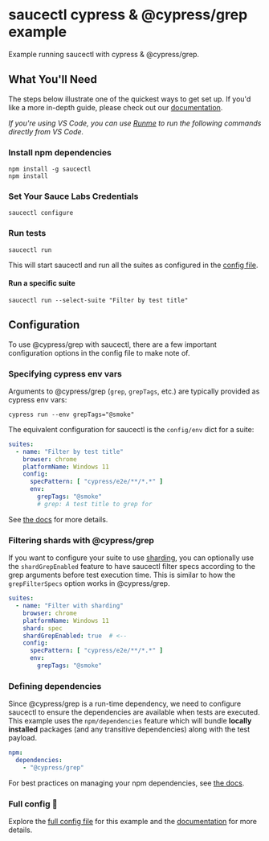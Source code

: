 # saucectl cypress & @cypress/grep example

Example running saucectl with cypress & @cypress/grep.

## What You'll Need

The steps below illustrate one of the quickest ways to get set up. If you'd like a more in-depth guide, please check out
our [documentation](https://docs.saucelabs.com/dev/cli/saucectl/#installing-saucectl).

_If you're using VS Code, you can use [Runme](https://marketplace.visualstudio.com/items?itemName=stateful.runme) to run the following commands directly from VS Code._

### Install npm dependencies

```shell
npm install -g saucectl
npm install
```

### Set Your Sauce Labs Credentials

```shell
saucectl configure
```

### Run tests

```shell
saucectl run
```

This will start saucectl and run all the suites as configured in the [config file](.sauce/config.yml).

#### Run a specific suite

```shell
saucectl run --select-suite "Filter by test title"
```

## Configuration

To use @cypress/grep with saucectl, there are a few important configuration options in the config file to make note of.

### Specifying cypress env vars

Arguments to @cypress/grep (`grep`, `grepTags`, etc.) are typically provided as cypress env vars:

```
cypress run --env grepTags="@smoke"
```

The equivalent configuration for saucectl is the `config/env` dict for a suite:

```yaml
suites:
  - name: "Filter by test title"
    browser: chrome
    platformName: Windows 11
    config:
      specPattern: [ "cypress/e2e/**/*.*" ]
      env:
        grepTags: "@smoke"
        # grep: A test title to grep for
```

See [the docs](https://docs.saucelabs.com/web-apps/automated-testing/cypress/yaml/v1/#env-1) for more details.

### Filtering shards with @cypress/grep

If you want to configure your suite to use [sharding](https://docs.saucelabs.com/web-apps/automated-testing/cypress/yaml/v1/#shard), you can optionally use the `shardGrepEnabled` feature to have saucectl filter specs according to the grep arguments before test execution time. This is similar to how the `grepFilterSpecs` option works in @cypress/grep.

```yaml
suites:
  - name: "Filter with sharding"
    browser: chrome
    platformName: Windows 11
    shard: spec
    shardGrepEnabled: true  # <--
    config:
      specPattern: [ "cypress/e2e/**/*.*" ]
      env:
        grepTags: "@smoke"
```

### Defining dependencies

Since @cypress/grep is a run-time dependency, we need to configure saucectl to ensure the dependencies are available when tests are executed. This example uses the `npm/dependencies` feature which will bundle **locally installed** packages (and any transitive dependencies) along with the test payload.

```yaml
npm:
  dependencies:
    - "@cypress/grep"
```

For best practices on managing your npm dependencies, see [the docs](https://docs.saucelabs.com/web-apps/automated-testing/cypress/advanced/#including-node-dependencies).

### Full config :eyes:

Explore the [full config file](.sauce/config.yml) for this example and the [documentation](https://docs.saucelabs.com/web-apps/automated-testing/cypress/yaml/v1/) for more details.
